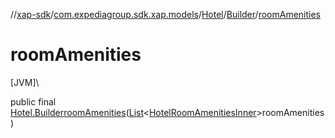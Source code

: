 //[xap-sdk](../../../../index.md)/[com.expediagroup.sdk.xap.models](../../index.md)/[Hotel](../index.md)/[Builder](index.md)/[roomAmenities](room-amenities.md)

# roomAmenities

[JVM]\

public final [Hotel.Builder](index.md)[roomAmenities](room-amenities.md)([List](https://docs.oracle.com/javase/8/docs/api/java/util/List.html)&lt;[HotelRoomAmenitiesInner](../../-hotel-room-amenities-inner/index.md)&gt;roomAmenities)
